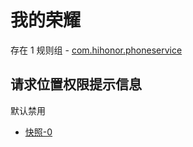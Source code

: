 # 我的荣耀

存在 1 规则组 - [com.hihonor.phoneservice](/src/apps/com.hihonor.phoneservice.ts)

## 请求位置权限提示信息

默认禁用

- [快照-0](https://i.gkd.li/i/12783134)
